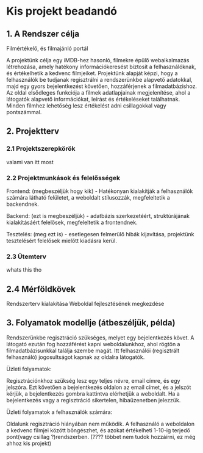 # Kis projekt beadandó
## 1. A Rendszer célja
Filmértékelő, és filmajánló portál

A projektünk célja egy iMDB-hez hasonló, filmekre épülő webalkalmazás létrehozása, amely hatékony információkeresést biztosít a felhasználóknak, és értékelhetik a kedvenc filmjeiket.
Projektünk alapját képzi, hogy a felhasználók be tudjanak regisztrálni a rendszerünkbe alapvető adatokkal, majd egy gyors bejelentkezést követően, hozzáférjenek a filmadatbázishoz. 
Az oldal elsődleges funkciója a filmek adatlapjainak megjelenítése, ahol a látogatók alapvető információkat, leírást és értékeléseket találhatnak. Minden filmhez lehetőség lesz értékelést adni csillagokkal vagy pontszámmal.
## 2. Projektterv 
### 2.1 Projektszerepkörök
valami van itt most
### 2.2 Projektmunkások és felelősségek
Frontend: (megbeszéljük hogy kik) - Hatékonyan kialakítják a felhasználók számára látható felületet, a weboldalt stílusozzák, megfeleltetik a backendnek.

Backend: (ezt is megbeszéljük) - adatbázis szerkezetéért, struktúrájának kialakításáért felelősek, megfeleltetik a frontendnek.

Tesztelés: (meg ezt is) - esetlegesen felmerülő hibák kijavítása, projektünk tesztelésért felelősek mielőtt kiadásra kerül.

### 2.3 Ütemterv 
whats this tho

## 2.4 Mérföldkövek
Rendszerterv kialakítása
Weboldal fejlesztésének megkezdése

## 3. Folyamatok modellje (átbeszéljük, példa)

Rendszerünkbe regisztráció szükséges, melyet egy bejelentkezés követ. A látogató ezután fog hozzáférést kapni weboldalunkhoz, ahol rögtön a filmadatbázisunkkal találja szembe magát. Itt felhasználói (regisztrált felhasználó) jogosultságot kapnak az oldalra látogatók.

Üzleti folyamatok:

Regisztrációnkhoz szükség lesz egy teljes névre, email címre, és egy jelszóra. Ezt követően a bejelentkezés oldalon az email címet, és a jelszót kérjük, a bejelentkezés gombra kattintva elérhetjük a weboldalt. Ha a bejelentkezés vagy a regisztráció sikertelen, hibaüzenetben jelezzük.

Üzleti folyamatok a felhasználók számára:
 
Oldalunk regisztráció hiányában nem működik. A felhasználó a weboldalon a kedvenc filmjei között böngészhet, és azokat értékelheti 1-10-ig terjedő pont(vagy csillag ?)rendszerben.
(???? többet nem tudok hozzáírni, ez még ahhoz kis projekt)

